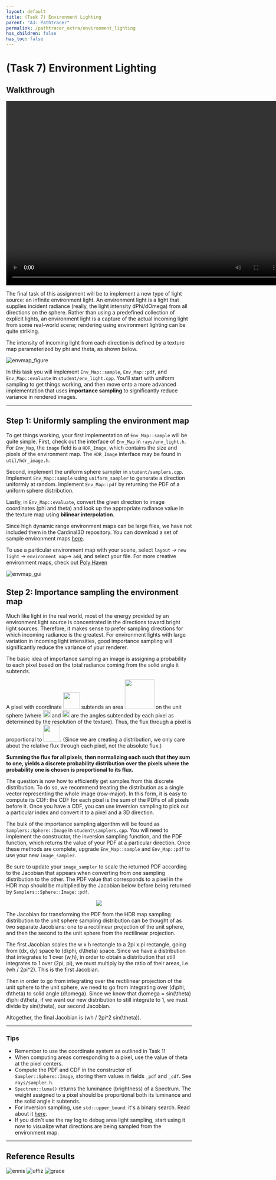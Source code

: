 ```yaml
---
layout: default
title: (Task 7) Environment Lighting
parent: "A3: Pathtracer"
permalink: /pathtracer_extra/environment_lighting
has_children: false
has_toc: false
---
```


# (Task 7) Environment Lighting

## Walkthrough
<video width="750" height="500" controls>
    <source src="videos/Task7_EnvMap.mp4" type="video/mp4">
</video>

The final task of this assignment will be to implement a new type of light source: an infinite environment light. An environment light is a light that supplies incident radiance (really, the light intensity dPhi/dOmega) from all directions on the sphere. Rather than using a predefined collection of explicit lights, an environment light is a capture of the actual incoming light from some real-world scene; rendering using environment lighting can be quite striking.

The intensity of incoming light from each direction is defined by a texture map parameterized by phi and theta, as shown below.

![envmap_figure](figures/envmap_figure.jpg)

In this task you will implement `Env_Map::sample`, `Env_Map::pdf`, and `Env_Map::evaluate` in `student/env_light.cpp`. You'll start with uniform sampling to get things working, and then move onto a more advanced implementation that uses **importance sampling** to significantly reduce variance in rendered images.

---

## Step 1: Uniformly sampling the environment map

To get things working, your first implementation of `Env_Map::sample` will be quite simple. First, check out the interface of `Env_Map` in `rays/env_light.h`. For `Env_Map`, the `image` field is a `HDR_Image`, which contains the size and pixels of the environment map. The `HDR_Image` interface may be found in `util/hdr_image.h`.

Second, implement the uniform sphere sampler in `student/samplers.cpp`. Implement `Env_Map::sample` using `uniform_sampler` to generate a direction uniformly at random. Implement `Env_Map::pdf` by returning the PDF of a uniform sphere distribution.

Lastly, in `Env_Map::evaluate`, convert the given direction to image coordinates (phi and theta) and look up the appropriate radiance value in the texture map using **bilinear interpolation**.

Since high dynamic range environment maps can be large files, we have not included them in the Cardinal3D repository. You can download a set of sample environment maps [here](http://15462.courses.cs.cmu.edu/fall2015content/misc/asst3_images/asst3_exr_archive.zip).

To use a particular environment map with your scene, select `layout` -> `new light` -> `environment map`-> `add`, and  select your file. For more creative environment maps, check out [Poly Haven](https://polyhaven.com/)

![envmap_gui](images/envmap_gui.png)


## Step 2: Importance sampling the environment map

Much like light in the real world, most of the energy provided by an environment light source is concentrated in the directions toward bright light sources. Therefore, it makes sense to prefer sampling directions for which incoming radiance is the greatest. For environment lights with large variation in incoming light intensities, good importance sampling will significantly reduce the variance of your renderer.

The basic idea of importance sampling an image is assigning a probability to each pixel based on the total radiance coming from the solid angle it subtends.

A pixel with coordinate <img src="figures/environment_eq1.png" width ="45"> subtends an area <img src="figures/environment_eq2.png" width = "80"> on the unit sphere (where <img src="figures/environment_eq3.png" width = "20"> and <img src="figures/environment_eq4.png" width = "20"> are the angles subtended by each pixel as determined by the resolution of the texture). Thus, the flux through a pixel is proportional to <img src="figures/environment_eq5.png" width = "45">. (Since we are creating a distribution, we only care about the relative flux through each pixel, not the absolute flux.)

**Summing the flux for all pixels, then normalizing each such that they sum to one, yields a discrete probability distribution over the pixels where the probability one is chosen is proportional to its flux.**

The question is now how to efficiently get samples from this discrete distribution. To do so, we recommend treating the distribution as a single vector representing the whole image (row-major). In this form, it is easy to compute its CDF: the CDF for each pixel is the sum of the PDFs of all pixels before it. Once you have a CDF, you can use inversion sampling to pick out a particular index and convert it to a pixel and a 3D direction.

The bulk of the importance sampling algorithm will be found as `Samplers::Sphere::Image` in `student\samplers.cpp`. You will need to implement the constructor, the inversion sampling function, and the PDF function, which returns the value of your PDF at a particular direction. Once these methods are complete, upgrade `Env_Map::sample` and `Env_Map::pdf` to use your new `image_sampler`.

Be sure to update your `image_sampler` to scale the returned PDF according to
the Jacobian that appears when converting from one sampling distribution to the
other. The PDF value that corresponds to a pixel in the HDR map should be
multiplied by the Jacobian below before being returned by
`Samplers::Sphere::Image::pdf`.

<center><img src="figures/env_light_sampling_jacobian_diagram.png"></center>

The Jacobian for transforming the PDF from the HDR map sampling distribution to
the unit sphere sampling distribution can be thought of as two separate
Jacobians: one to a rectilinear projection of the unit sphere, and then the
second to the unit sphere from the rectilinear projection.

The first Jacobian scales the w x h rectangle to a 2pi x pi
rectangle, going from (dx, dy) space to (d\phi, d\theta) space.
Since we have a distribution that integrates to 1 over (w,h), in order to obtain
a distribution that still integrates to 1 over (2pi, pi), we must multiply by the
ratio of their areas, i.e. (wh / 2pi^2). This is the first Jacobian.

Then in order to go from integrating over the rectilinear projection of the unit
sphere to the unit sphere, we need to go from integrating over (d\phi, d\theta) to
solid angle (d\omega). Since we know that d\omega = sin(\theta) d\phi d\theta,
if we want our new distribution to still integrate to 1, we must divide by sin(\theta), our second Jacobian.

Altogether, the final Jacobian is (wh / 2pi^2 sin(\theta)).

---

### Tips

- Remember to use the coordinate system as outlined in Task 1!
- When computing areas corresponding to a pixel, use the value of theta at the pixel centers.
- Compute the PDF and CDF in the constructor of `Sampler::Sphere::Image`, storing them values in fields `_pdf` and `_cdf`. See `rays/sampler.h`.
- `Spectrum::luma()` returns the luminance (brightness) of a Spectrum. The weight assigned to a pixel should be proportional both its luminance and the solid angle it subtends.
- For inversion sampling, use `std::upper_bound`: it's a binary search. Read about it [here](https://en.cppreference.com/w/cpp/algorithm/upper_bound).
- If you didn't use the ray log to debug area light sampling, start using it now to visualize what directions are being sampled from the environment map.

---

## Reference Results

![ennis](images/ennis.png)
![uffiz](images/uffiz.png)
![grace](images/grace.png)

